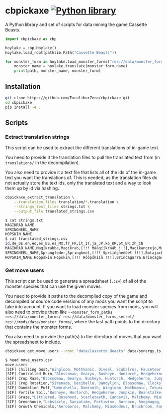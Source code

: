 # cbpickaxe [![Python library](https://github.com/ExcaliburZero/cbpickaxe/actions/workflows/python-library.yml/badge.svg)](https://github.com/ExcaliburZero/cbpickaxe/actions/workflows/python-library.yml)
A Python library and set of scripts for data mining the game Cassette Beasts.

```python
import cbpickaxe as cbp

hoylake = cbp.Hoylake()
hoylake.load_root(pathlib.Path("Cassette Beasts"))

for monster_form in hoylake.load_monster_forms("res://data/monster_forms/").values():
    monster_name = hoylake.translate(monster_form.name)
    print(path, monster_name, monster_form)
```

## Installation
```bash
git clone https://github.com/ExcaliburZero/cbpickaxe.git
cd cbpickaxe
pip install -e .
```

## Scripts
### Extract translation strings
This script can be used to extract the different translations of in-game text.

You need to provide it the translation files to pull the translated text from (in `translations/` in the decompilation).

You also need to provide it a text file that lists all of the ids of the in-game text you want the translations of. This is needed, as the translation files do not actually store the text ids, only the translated text and a way to look them up by id via hashing.
```bash
cbpickaxe_extract_translation \
    --translation_files translation/*.translation \
    --strings_text_files strings.txt \
    --output_file translated_strings.csv
```

```bash
$ cat strings.txt
MAGIKRAB_NAME
SPRINGHEEL_NAME
HOPSKIN_NAME
$ cat translated_strings.csv
id,de_DE,en,eo,es_ES,es_MX,fr_FR,it_IT,ja_JP,ko_KR,pt_BR,zh_CN
MAGIKRAB_NAME,Magikrabbe,Magikrab,[!!! Máágííkŕááb !!!],Magikangrejo,Magikangrejo,Magicrabe,Magistaceo,マギカツギ,마법게,Magikaranguejo,魔术蟹
SPRINGHEEL_NAME,Sprungfeder,Springheel,[!!! Spŕííñgh̀ééééł !!!],Botajack,Botajack,Ressortalon,Saltatore,ピョンジャック,폴짝깨비,Saltamola,弹簧腿
HOPSKIN_NAME,Hoppskin,Hopskin,[!!! Hôôpškííñ !!!],Brincagarra,Brincagarras,Sautepeau,Balzospello,ホップスキン,홉스킨,Pulagarra,蝠普金斯
```

### Get move users
This script can be used to generate a spreadsheet (`.csv`) of all of the monster species that can use the given moves.

You need to provide it paths to the decompiled copy of the game and decompiled or source code versions of any mods you want the script to take into account. If you want to load monster species from mods, you will also need to provide them like `--monster_form_paths res://data/monster_forms/ res://data/monster_forms_secret/ res://mods/data/monster_forms/`, where the last path points to the directory that contains the monster forms.

You also need to provide the path(s) to the directory of moves that you want the spreadsheet to include.
```bash
cbpickaxe_get_move_users --root "data/Cassette Beasts" data/synergy_is_fun_v1 --move_paths res://mods/synergy_is_fun/battle_moves > move_users.csv
```

```bash
$ head move_users.csv
move,users
[SIF] Chilling Gust,"Wingloom, Mothmanic, Diveal, Scubalrus, Faucetear, Fountess, Sparktan, Zeustrike, Shining Kuneko, Undyin, Spooki-onna, Diveberg"
[SIF] Controlled Burn,"Blossomaw, Gearyu, Busheye, Huntorch, Hedgeherne, Jumpkin, Beanstalker, Draculeaf, Rockertrice, Adeptile"
[SIF] Crop Raze,"Blossomaw, Gearyu, Busheye, Huntorch, Hedgeherne, Jumpkin, Beanstalker, Draculeaf, Rockertrice, Adeptile"
[SIF] Crop Rotation,"Sirenade, Decibelle, Dandylion, Blossomaw, Clocksley, Robindam, Muskrateer, Ratcousel, Elfless, Grampus, Faerious, Busheye, Huntorch, Hedgeherne, Jumpkin, Beanstalker, Draculeaf, Pawndead, Skelevangelist, Kingrave, Queenyx"
[SIF] Dandelion Puff,"Umbrahella, Dominoth, Wingloom, Mothmanic, Tokusect, Padpole, Frillypad, Liligator, Jellyton, Shining Kuneko, Khepri, Ferriclaw, Auriclaw"
[SIF] Fertile Soil,"Busheye, Huntorch, Hedgeherne, Jumpkin, Beanstalker, Draculeaf"
[SIF] Graze,"Littlered, Rosehood, Scarleteeth, Candevil, Malchemy, Miasmodeus, Vendemon, Gumbaal, Wooltergeist, Ramtasm, Zombleat, Capricorpse, Dandylion, Blossomaw, Macabra, Folklord, Dominoth, Wingloom, Mothmanic, Tokusect, Manispear, Palangolin, Kittelly, Cat-5, Puppercut, Southpaw, Ratcousel, Terracooka, Coaldron, Jumpkin, Beanstalker, Draculeaf, Anathema, Trapwurm, Wyrmaw"
[SIF] Greenhouse,"Lobstacle, Sanzatime, Fortiwinx, Burnace, Smogmagog, Pondwalker, Sharktanker, Averevoir"
[SIF] Growth Chemicals,"Aeroboros, Malchemy, Miasmodeus, Brushroom, Fungogh, Busheye, Huntorch, Hedgeherne, Jumpkin, Beanstalker, Draculeaf, Burnace, Smogmagog, Ferriclaw, Auriclaw"
```